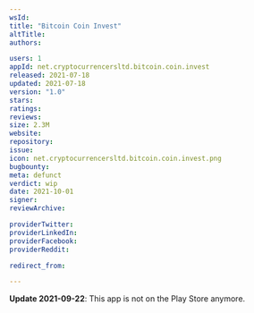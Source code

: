 ```yaml
---
wsId: 
title: "Bitcoin Coin Invest"
altTitle: 
authors:

users: 1
appId: net.cryptocurrencersltd.bitcoin.coin.invest
released: 2021-07-18
updated: 2021-07-18
version: "1.0"
stars: 
ratings: 
reviews: 
size: 2.3M
website: 
repository: 
issue: 
icon: net.cryptocurrencersltd.bitcoin.coin.invest.png
bugbounty: 
meta: defunct
verdict: wip
date: 2021-10-01
signer: 
reviewArchive:

providerTwitter: 
providerLinkedIn: 
providerFacebook: 
providerReddit: 

redirect_from:

---
```


**Update 2021-09-22**: This app is not on the Play Store anymore.
